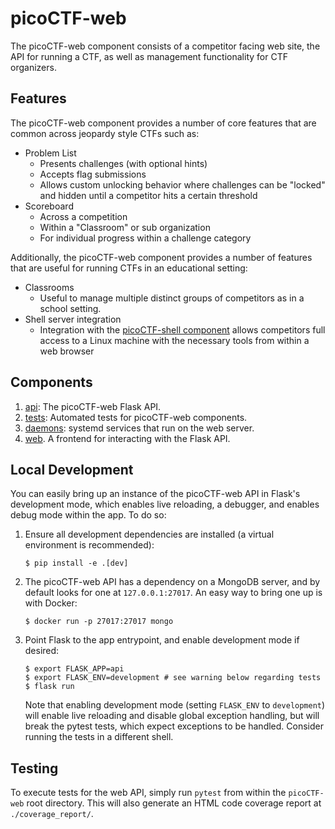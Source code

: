 # picoCTF-web

The picoCTF-web component consists of a competitor facing web site, the API for running a CTF, as well as management functionality for CTF organizers.

## Features

The picoCTF-web component provides a number of core features that are common across jeopardy style CTFs such as:

- Problem List
  - Presents challenges (with optional hints)
  - Accepts flag submissions
  - Allows custom unlocking behavior where challenges can be "locked" and hidden until a competitor hits a certain threshold
- Scoreboard
  - Across a competition
  - Within a "Classroom" or sub organization
  - For individual progress within a challenge category

Additionally, the picoCTF-web component provides a number of features that are useful for running CTFs in an educational setting:

- Classrooms
  - Useful to manage multiple distinct groups of competitors as in a school setting.
- Shell server integration
  - Integration with the [picoCTF-shell component](../picoCTF-shell) allows competitors full access to a Linux machine with the necessary tools from within a web browser

## Components

1. [api](./api): The picoCTF-web Flask API.
2. [tests](./tests): Automated tests for picoCTF-web components.
3. [daemons](./daemons): systemd services that run on the web server.
4. [web](./web). A frontend for interacting with the Flask API.

## Local Development <!-- markdownlint-disable MD014 -->

You can easily bring up an instance of the picoCTF-web API in Flask's development mode, which enables live reloading, a debugger, and enables debug mode within the app. To do so:

1. Ensure all development dependencies are installed (a virtual environment is recommended):

    ```shell
    $ pip install -e .[dev]
    ```

2. The picoCTF-web API has a dependency on a MongoDB server, and by default looks for one at `127.0.0.1:27017`. An easy way to bring one up is with Docker:

    ```shell
    $ docker run -p 27017:27017 mongo
    ```

3. Point Flask to the app entrypoint, and enable development mode if desired:

    ```shell
    $ export FLASK_APP=api
    $ export FLASK_ENV=development # see warning below regarding tests
    $ flask run
    ```

    Note that enabling development mode (setting `FLASK_ENV` to `development`) will enable live reloading and disable global exception handling, but will break the pytest tests, which expect exceptions to be handled. Consider running the tests in a different shell.

## Testing

To execute tests for the web API, simply run `pytest` from within the `picoCTF-web` root directory. This will also generate an HTML code coverage report at `./coverage_report/`.
